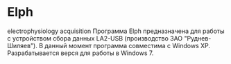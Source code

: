 # Elph
electrophysiology acquisition
Программа Elph предназначена для работы с устройством сбора данных LA2-USB (производство ЗАО "Руднев-Шиляев").
В данный момент программа совместима с Windows XP. Разрабатывается верся для работы в Windows 7.
